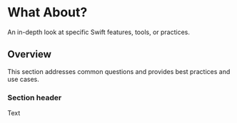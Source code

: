 # What About?

 An in-depth look at specific Swift features, tools, or practices.

## Overview

This section addresses common questions 
and provides best practices and use cases.

### Section header

<!--@START_MENU_TOKEN@-->Text<!--@END_MENU_TOKEN@-->
